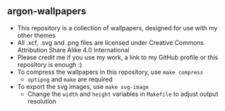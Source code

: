 ## argon-wallpapers
 - This repository is a collection of wallpapers, designed for use with my other themes
 - All .xcf, .svg and .png files are licensed under Creative Commons Attribution Share Alike 4.0 International
 - Please credit me if you use my work, a link to my GitHub profile or this repository is enough :)
 - To compress the wallpapers in this repository, use `make compress`
   - `optipng` and `make` are required
 - To export the svg images, use `make svg-image`
   - Change the `width` and `height` variables in `Makefile` to adjust output resolution
